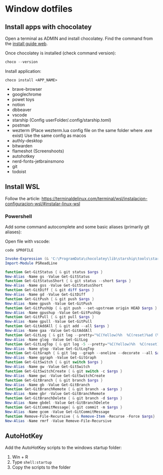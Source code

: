 # Window dotfiles

## Install apps with chocolatey

Open a terminal as ADMIN and install chocolatey. Find the command from the [install guide web](https://chocolatey.org/install).

Once chocolatey is installed (check command version):

```powershell
choco --version
```

Install application:

```powsershell
choco install <APP_NAME>
```

- brave-browser
- googlechrome
- powet toys
- notion
- dbbeaver
- vscode
- starship (Config userFolder/.config/starship.toml)
- postman
- wezterm (Place wezterm.lua config file on the same folder where .exe exist) Use the same config as macos
- authly-desktop
- bitwarden
- flameshot (Screenshoots)
- autohotkey
- nerd-fonts-jetbrainsmono
- git
- todoist

## Install WSL

Follow the article: https://terminaldelinux.com/terminal/wsl/instalacion-configuracion-wsl/#instalar-linux-wsl

### Powershell

Add some command autocomplete and some basic aliases (primarily git aliases):

Open file with vscode:

```shell
code $PROFILE
```

```powershell
Invoke-Expression (& 'C:\ProgramData\chocolatey\lib\starship\tools\starship.exe' init powershell --print-full-init | Out-String)
Import-Module PSReadLine

function Get-GitStatus { & git status $args }
New-Alias -Name gs -Value Get-GitStatus
function Get-GitStatusShort { & git status --short $args }
New-Alias -Name gss -Value Get-GitStatusShort
function Get-GitDiff { & git diff $args }
New-Alias -Name gd -Value Get-GitDiff
function Get-GitPush { & git push $args }
New-Alias -Name gpush -Value Get-GitPush
function Get-GitPushUp { & git push --set-upstream origin HEAD $args }
New-Alias -Name gpushup -Value Get-GitPushUp
function Get-GitPull { & git pull $args }
New-Alias -Name gpull -Value Get-GitPull
function Get-GitAddAll { & git add --all $args }
New-Alias -Name gaa -Value Get-GitAddAll
function Get-GitLog { & git log --pretty="%C(Yellow)%h  %C(reset)%ad (%C(Green)%cr%C(reset))%x09 %C(Cyan)%an: %C(reset)%s" --date=short $args }
New-Alias -Name glog -Value Get-GitLog
function Get-GitLogTop { & git log -5 --pretty="%C(Yellow)%h  %C(reset)%ad (%C(Green)%cr%C(reset))%x09 %C(Cyan)%an: %C(reset)%s" --date=short $args }
New-Alias -Name gtop -Value Get-GitLogTop
function Get-GitGraph { & git log --graph --oneline --decorate --all $args }
New-Alias -Name ggraph -Value Get-GitGraph
function Get-GitSwitch { & git switch $args }
New-Alias -Name gw -Value Get-GitSwitch
function Get-GitSwitchCreate { & git switch -c $args }
New-Alias -Name gwc -Value Get-GitSwitchCreate
function Get-GitBranch { & git branch $args }
New-Alias -Name gb -Value Get-GitBranch
function Get-GitBranchRemote { & git branch -a $args }
New-Alias -Name gbr -Value Get-GitBranchRemote
function Get-GitBranchDelete { & git branch -d $args }
New-Alias -Name gbdel -Value Get-GitBranchDelete
function Get-GitCommitMessage{ & git commit -m $args }
New-Alias -Name gcom -Value Get-GitCommitMessage
function Remove-File-Recursive { & Remove-Item -Recurse -Force $args}
New-Alias -Name rmrf -Value Remove-File-Recursive
```

## AutoHotKey

Add the AutoHotKey scripts to the windows startup folder:

1. Win + R
2. Type `shell:startup`
3. Copy the scripts to the folder

